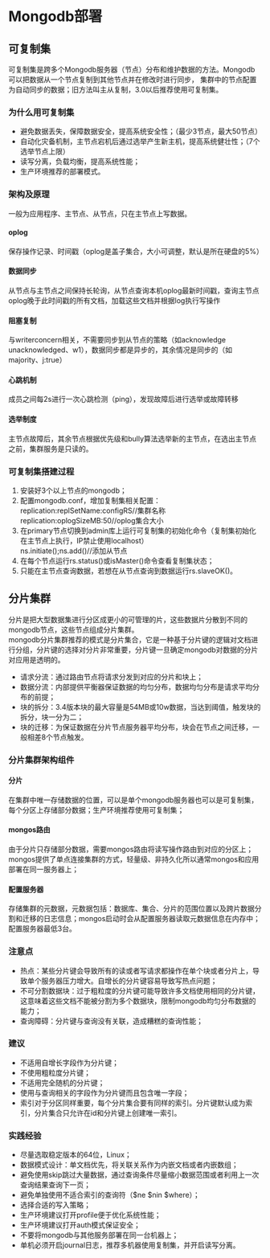 # Mongodb部署
## 可复制集
可复制集是跨多个Mongodb服务器（节点）分布和维护数据的方法。Mongodb可以把数据从一个节点复制到其他节点并在修改时进行同步，
集群中的节点配置为自动同步的数据；旧方法叫主从复制，3.0以后推荐使用可复制集。
### 为什么用可复制集
* 避免数据丢失，保障数据安全，提高系统安全性；（最少3节点，最大50节点）
* 自动化灾备机制，主节点宕机后通过选举产生新主机，提高系统健壮性；（7个选举节点上限）
* 读写分离，负载均衡，提高系统性能；
* 生产环境推荐的部署模式。
### 架构及原理
一般为应用程序、主节点、从节点，只在主节点上写数据。
#### oplog
保存操作记录、时间戳（oplog是盖子集合，大小可调整，默认是所在硬盘的5%）
#### 数据同步
从节点与主节点之间保持长轮询，从节点查询本机oplog最新时间戳，查询主节点oplog晚于此时间戳的所有文档，加载这些文档并根据log执行写操作
#### 阻塞复制
与writerconcern相关，不需要同步到从节点的策略（如acknowledge unacknowledged、w1），数据同步都是异步的，其余情况是同步的（如majority、j:true）
#### 心跳机制
成员之间每2s进行一次心跳检测（ping），发现故障后进行选举或故障转移
#### 选举制度
主节点故障后，其余节点根据优先级和bully算法选举新的主节点，在选出主节点之前，集群服务是只读的。
### 可复制集搭建过程
1. 安装好3个以上节点的mongodb；
2. 配置mongodb.conf，增加复制集相关配置：
replication:replSetName:configRS//集群名称
replication:oplogSizeMB:50//oplog集合大小
3. 在primary节点切换到admin库上运行可复制集的初始化命令（复制集初始化在主节点上执行，IP禁止使用localhost）  
ns.initiate();ns.add()//添加从节点
4. 在每个节点运行rs.status()或isMaster()命令查看复制集状态；
5. 只能在主节点查询数据，若想在从节点查询到数据运行rs.slaveOK()。
## 分片集群
分片是把大型数据集进行分区成更小的可管理的片，这些数据片分散到不同的mongodb节点，这些节点组成分片集群。  
mongodb分片集群推荐的模式是分片集合，它是一种基于分片键的逻辑对文档进行分组，分片键的选择对分片非常重要，分片键一旦确定mongodb对数据的分片对应用是透明的。
* 请求分流：通过路由节点将请求分发到对应的分片和块上；
* 数据分流：内部提供平衡器保证数据的均匀分布，数据均匀分布是请求平均分布的前提；
* 块的拆分：3.4版本块的最大容量是54MB或10w数据，当达到阈值，触发块的拆分，块一分为二；
* 块的迁移：为保证数据在分片节点服务器平均分布，块会在节点之间迁移，一般相差8个节点触发。
### 分片集群架构组件
#### 分片
在集群中唯一存储数据的位置，可以是单个mongodb服务器也可以是可复制集，每个分区上存储部分数据；生产环境推荐使用可复制集；
#### mongos路由
由于分片只存储部分数据，需要mongos路由将读写操作路由到对应的分区上；mongos提供了单点连接集群的方式，轻量级、非持久化所以通常mongos和应用部署在同一服务器上；
#### 配置服务器
存储集群的元数据，元数据包括：数据库、集合、分片的范围位置以及跨片数据分割和迁移的日志信息；mongos启动时会从配置服务器读取元数据信息在内存中；配置服务器最低3台。
### 注意点
* 热点：某些分片键会导致所有的读或者写请求都操作在单个块或者分片上，导致单个服务器压力增大。自增长的分片键容易导致写热点问题；  
* 不可分割数据块：过于粗粒度的分片键可能导致许多文档使用相同的分片键，这意味着这些文档不能被分割为多个数据块，限制mongodb均匀分布数据的能力；  
* 查询障碍：分片键与查询没有关联，造成糟糕的查询性能；
### 建议
* 不适用自增长字段作为分片键；
* 不使用粗粒度分片键；
* 不适用完全随机的分片键；
* 使用与查询相关的字段作为分片键而且包含唯一字段；
* 索引对于分区同样重要，每个分片集合要有同样的索引。分片键默认成为索引，分片集合只允许在id和分片键上创建唯一索引。
### 实践经验
* 尽量选取稳定版本的64位，Linux；
* 数据模式设计：单文档优先，将关联关系作为内嵌文档或者内嵌数组；
* 避免使用skip跳过大量数据，通过查询条件尽量缩小数据范围或者利用上一次查询结果查询下一页；
* 避免单独使用不适合索引的查询符（$ne $nin $where）；
* 选择合适的写入策略；
* 生产环境建议打开profile便于优化系统性能；
* 生产环境建议打开auth模式保证安全；
* 不要将mongodb与其他服务部署在同一台机器上；
* 单机必须开启journal日志，推荐多机器使用复制集，并开启读写分离。
